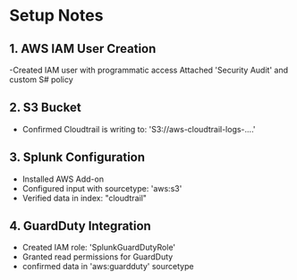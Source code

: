 #  Setup Notes

## 1. AWS IAM User Creation
-Created IAM user with programmatic access
Attached 'Security Audit' and custom S# policy

## 2. S3 Bucket
- Confirmed Cloudtrail is writing to: 'S3://aws-cloudtrail-logs-....'

## 3. Splunk Configuration
  - Installed AWS Add-on
  - Configured input with sourcetype: 'aws:s3'
  - Verified data in index: "cloudtrail"
 
## 4. GuardDuty Integration
  - Created IAM role: 'SplunkGuardDutyRole'
  - Granted read permissions for GuardDuty
  - confirmed data in 'aws:guardduty' sourcetype 
